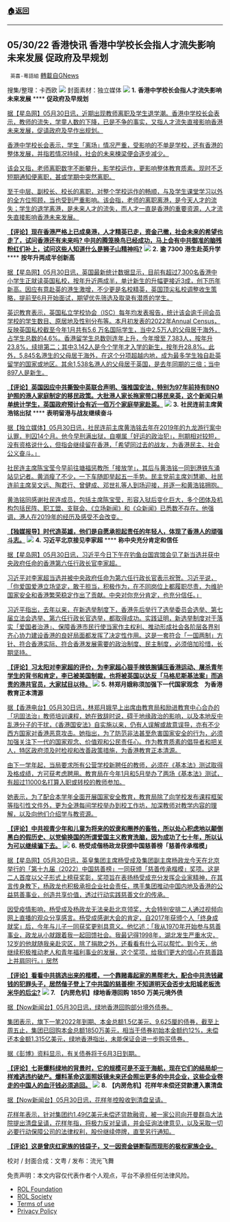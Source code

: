 ###  [:house:返回](README.md)
---


## 05/30/22 香港快讯 香港中学校长会指人才流失影响未来发展 促政府及早规划
` 英喜-粵語組` [轉載自GNews](https://gnews.org/zh-hans/2633155/)

搜集/整理：卡西欧
 ![](https://assets.gnews.org/wp-content/uploads/2022/05/0530fenmian_1653930087.jpg) 
封面素材：独立媒体
 ![](https://assets.gnews.org/wp-content/uploads/2022/05/2022-05-30-1_1653930268.png) 
**1.** **香港中学校长会指人才流失影响未来发展** **** **促政府及早规划**
 
[据【星岛网】05月30日讯，近期出现教师离职及学生退学潮。香港中学校长会表示，教师的流失，学童人数的下降，已是不争的事实，又指人才流失直接影响香港未来发展，促请政府及早作出规划。](https://std.stheadline.com/realtime/article/1841604/即時-港聞-香港中學校長會指人才流失影響未來發展-促政府及早規劃)
 
[香港中学校长会表示，学生「离场」情况严重，受影响的不单是学校，还有香港的整体发展，并指若情况持续，社会的未来楝梁便会逐步减少。](https://std.stheadline.com/realtime/article/1841604/即時-港聞-香港中學校長會指人才流失影響未來發展-促政府及早規劃)
 
[该会又指，老师离职数字不断攀升，影学校运作，更影响整体教育质素。现时不乏短期通知便离职，甚或学期中突然离职。](https://std.stheadline.com/realtime/article/1841604/即時-港聞-香港中學校長會指人才流失影響未來發展-促政府及早規劃)
 
[至于中层、副校长、校长的离职，对整个学校运作的畅顺，与及学生课堂学习以外的全方位照顾，当也受到严重影响。该会指，老师的离职离港，是今天人才的流失；学生的退学离港，是未来人才的流失，而人才一直是香港的重要资源，人才流失直接影响香港未来发展。](https://std.stheadline.com/realtime/article/1841604/即時-港聞-香港中學校長會指人才流失影響未來發展-促政府及早規劃)
 
**[【评论】现在香港严格上已成臭港，人才精英已走，资金己撤，社会未来的希望也走了，试问香港还有未来吗? 中共的腾笼换鸟已经成功，马上会有中共御准的脑残粉红们补上，试问这些人知道什么是狮子山精神吗?](https://std.stheadline.com/realtime/article/1841604/即時-港聞-香港中學校長會指人才流失影響未來發展-促政府及早規劃)**
 ![](https://assets.gnews.org/wp-content/uploads/2022/05/2022-05-30-2_1653930274.png) 
**2.** **逾** **7300** **港生赴英升学** **** **按年升两成半创新高**
 
[据【星岛网】05月30日讯，英国最新统计数据显示，目前有超过7,300名香港中小学生正就读英国私校，按年升近两成半，单计新生的升幅更接近3成，创下历年新高。因应有意赴英的港生激增，不少更是名校精英，英国顶尖私校调整收生策略，提前至6月开始面试，期望优先筛选及取录有潜质的学生。](https://std.stheadline.com/realtime/article/1841646/即時-港聞-逾7300港生赴英升學-按年升兩成半創新高)
 
[英识教育表示，英国私立学校协会（ISC）每年均发表报告，统计该会逾千间会员学校的学生数目、原居地及性别分布等。本月初发表的2022年Annual Census，反映英国私校截至今年1月共有5.6 万名国际学生，当中2.5万人的父母居于海外，占学生总数的4.6%。香港留学生总数则连年上升，今年增至 7,383人，按年升23.8%，续排第二；其中3,142人是今个学年才入学的新生，按年升28.8%。此外，5,845名港生的父母居于海外，在这个分项超越内地，成为最多学生独自赴英留学的国家或地区。其余1,538名港人的父母居于英国，是去年同期的三倍；当中897人是新生。](https://std.stheadline.com/realtime/article/1841646/即時-港聞-逾7300港生赴英升學-按年升兩成半創新高)
 
**[【评论】英国因应中共撕毁中英联合声明、强推国安法，特别为97年前持有BNO护照的港人家庭制定的移民政策。大批港人家长拖家带口移民来英，这个新闻只单单统计学生，英国政府预计会有近一佰万个家庭举家赴英。](https://std.stheadline.com/realtime/article/1841646/即時-港聞-逾7300港生赴英升學-按年升兩成半創新高)**
 ![](https://assets.gnews.org/wp-content/uploads/2022/05/2022-05-30-3_1653930279.png) 
**3.** **社民连前主席黄浩铭出狱** **** **表明留港与战友继续奋斗**
 
[据【独立媒体】05月30日讯，社民连前主席黄浩铭去年在2019年的九龙游行案中认罪，判囚14个月。他今早刑满出狱，自嘲属「好运的政治犯」，刑期相对较短，没有资格说什么，但指会继续留在香港，「希望同过去的战友，为香港民主、社会公义奋斗。」](https://www.inmediahk.net/node/社運/社民連前主席黃浩銘出獄-表明留港與戰友繼續奮鬥)
 
[社民连主席陈宝莹今早前往塘福惩教所「接放学」，其后与黄浩铭一同到港铁东涌站见记者。黄消瘦了不少，一下车随即举起五一手势。民主党前主席刘慧卿、社民连前主席吴文远、陶君行、曾健成、邓世礼等人到场迎接，并逐一和黄浩铭拥抱。](https://www.inmediahk.net/node/社運/社民連前主席黃浩銘出獄-表明留港與戰友繼續奮鬥)
 
[黄浩铭同感谢社民连成员，包括主席陈宝莹，形容入狱后变化巨大，多个团体及机构包括民阵、职工盟、支联会、《立场新闻》和《众新闻》已悉数不存在。他强调，港人在2019年的经历及感受不会改变。](https://www.inmediahk.net/node/社運/社民連前主席黃浩銘出獄-表明留港與戰友繼續奮鬥)
 
**[【独媒报导】时代造英雄，他们是自愿承担起责任的年轻人，体现了香港人的顽强斗志。](https://www.inmediahk.net/node/社運/社民連前主席黃浩銘出獄-表明留港與戰友繼續奮鬥)**
 ![](https://assets.gnews.org/wp-content/uploads/2022/05/2022-05-30-4_1653930285.png) 
**4.** **习近平北京接见李家超** **** **称中央充分肯定和信任**
 
[据【星岛网】05月30日讯，习近平今日下午在钓鱼台国宾馆会见了新当选并获中央政府任命的香港第六任行政长官李家超。](https://std.stheadline.com/realtime/article/1841666/即時-港聞-習近平北京會見李家超-稱中央充分肯定和信任)
 
[习近平对李家超当选并被中央政府任命为第六任行政长官表示祝贺。习近平说，「你爱国爱港立场坚定，敢于担当，积极作为，在不同岗位上都履职尽责，为维护国家安全和香港繁荣稳定作出了贡献。中央对你充分肯定，也充分信任。」](https://std.stheadline.com/realtime/article/1841666/即時-港聞-習近平北京會見李家超-稱中央充分肯定和信任)
 
[习近平指出，去年以来，在新选举制度下，香港先后举行了选举委员会选举、第七届立法会选举、第六任行政长官选举，都取得成功。实践证明，新选举制度对于落实「爱国者治港」、保障香港市民行使当家作主权利、推动形成社会各阶层各界别齐心协力建设香港的良好局面都发挥了决定性作用。这是一套符合「一国两制」方针、符合香港实际、符合香港发展需要的政治制度、民主制度，必须倍加珍惜，长期坚持。](https://std.stheadline.com/realtime/article/1841666/即時-港聞-習近平北京會見李家超-稱中央充分肯定和信任)
 
**[【评论】习太阳对李家超的评价，为李家超心狠手辣铁腕镇压香港运动、屠杀青年学生的背书和肯定，李已被美国制裁，也将被英国以达反「马格尼斯基法案」而追责的港共官员，大家拭目以待。](https://std.stheadline.com/realtime/article/1841666/即時-港聞-習近平北京會見李家超-稱中央充分肯定和信任)**
 ![](https://assets.gnews.org/wp-content/uploads/2022/05/2022-05-30-5_1653930292.png) 
**5.** **林郑月娥称须加强下一代国家观念　为香港教育正本清源**
 
[据【香港电台】05月30日讯，林郑月娥早上出席由教育局和励进教育中心合办的「巩固法治」教师培训课程，她在致辞时说，碍于地缘政治的影响，以及本地反中乱港分子的干扰，《香港国安法》自实施以来，仍有人误解或故意误导，亦有不少西方国家对香港恶意攻击。她指出，为了防范非法甚至危害国家安全的行为，必须加强关注下一代的国家观念、价值观和公民责任心。作为教育质素的倡导者和把关人，特区政府须及时检视和改善政策措施，为香港教育正本清源。](https://news.rthk.hk/rthk/ch/component/k2/1650788-20220530.htm)
 
[由下一学年起，当局要求所有公营学校新聘任的教师，必须在《基本法》测试取得及格成绩，方可获考虑聘用。教育局在今年1月和5月举办了两场《基本法》测试，有超过11000名打算入职或转校的教师参加。](https://news.rthk.hk/rthk/ch/component/k2/1650788-20220530.htm)
 
[她表示，为了配合本学年全面开展国家安全教育，教育局除了向学校发布课程框架等指引性文件外，更为全港每间学校举办到校工作坊，加深教师对教学内容的理解，以及向他们介绍学与教资源。](https://news.rthk.hk/rthk/ch/component/k2/1650788-20220530.htm)
 
**[【评论】中共视青少年和儿童为将来的奴隶和圈养的畜牲，所以处心积虑地以颠倒黑白的假历史、以党偷换国的所谓爱国主义教育洗脑，因为成功了七十年，所以认为可以继续骗下去。](https://news.rthk.hk/rthk/ch/component/k2/1650788-20220530.htm)**
 ![](https://assets.gnews.org/wp-content/uploads/2022/05/2022-05-30-6_1653930300.png) 
**6.** **杨受成偕杨政龙获颁中国慈善榜「慈善传承楷模」**
 
[据【星岛网】05月30日讯，英皇集团主席杨受成及集团副主席杨政龙今天在北京举行的「第十九届（2022）中国慈善榜」一同获颁「慈善传承楷模」奖项。这是二人首度以父子形式上榜获奖彰，奖项旨在表扬杨受成充分发挥企业家精神，在其言传身教下，杨政龙也积极承担企业社会责任，携手集团推动中国内地及香港的公益慈善事业，创造共享价值，透过行动实践慈善文化的传承。](https://std.stheadline.com/realtime/article/1841708/即時-港聞-楊受成偕楊政龍獲頒中國慈善榜-慈善傳承楷模)
 
[因受疫情影响，杨受成及杨政龙无法亲赴北京领奖，大会特别安排二人通过视频向网上直播的观众分享感言。杨受成感谢大会的肯定，自2017年获颁个人「终身成就奖」后，今年与儿子一同获奖更别具意义。他忆述：「我从1970年开始参与慈善事业，政龙从小就跟着我一起回馈社会。我最记得1998年，湖北发生严重水灾，12岁的他就随我亲赴灾区，除了捐款之外，还看看有什么可以帮忙。到今天，他继续积极推动老人和青年福利事业的发展，这个奖项，给我们更大的信心在慈善路上并肩同行。」居然](https://std.stheadline.com/realtime/article/1841708/即時-港聞-楊受成偕楊政龍獲頒中國慈善榜-慈善傳承楷模)
 
**[【评论】看看中共挑选出来的楷模，一个靠赌毒起家的黑帮老大，配合中共洗钱藏钱的犯罪头子，居然偕子登上了中共国的慈善榜! 不知道明天会否步太阳城老板洗米华的后尘?](https://std.stheadline.com/realtime/article/1841708/即時-港聞-楊受成偕楊政龍獲頒中國慈善榜-慈善傳承楷模)**
 ![](https://assets.gnews.org/wp-content/uploads/2022/05/2022-05-30-7_1653930306.png) 
**7.** **【内房危机】绿地香港回购** **1850** **万美元境外债**
 
[据【Now新闻台】05月30日讯，绿地香港回购部分境外债券。](https://news.now.com/home/finance/player?newsId=477777)
 
[集团表示，旗下一笔2022年到期、本金总额1.5亿美元、9.625厘的债券，截至上周五止，集团已回购本金总额1850万美元，相当于债券初始本金额约12%，未偿还本金额1.315亿美元，绿地香港指出，未能保证会进一步购买债券。](https://news.now.com/home/finance/player?newsId=477777)
 
[据《彭博》资料显示，有关债券将于6月3日到期。](https://news.now.com/home/finance/player?newsId=477777)
 
**[【评论】七哥爆料绿地的背景时，它的规模可是不亚于海航，现在它们的结局却一样难逃违约破产。爆料革命这面照妖镜未来还会照出更多的中共企业，这些企业卷走的中国人的血汗钱必须追回。](https://news.now.com/home/finance/player?newsId=477777)**
 ![](https://assets.gnews.org/wp-content/uploads/2022/05/2022-05-30-8_1653930311.png) 
**8.** **【内房危机】花样年未偿还贷款遭入禀清盘**
 
[据【Now新闻台】05月30日讯，花样年控股收到清盘呈请。](https://news.now.com/home/finance/player?newsId=477776)
 
[花样年表示，针对集团约1.49亿美元未偿还贷款融资，被一家公司向开曼群岛大法院提出清盘呈请，花样年指，将极力反对呈请，并会征询法律意见，以及采取一切必要行动保障公司的法律权利，股份继续停牌，直至另行通知。](https://news.now.com/home/finance/player?newsId=477776)
 
**[【评论】这是曾庆红家族的钱袋子，又一因资金链断裂而现形的极权家族企业。](https://news.now.com/home/finance/player?newsId=477776)**
 
校对 / 封面合成：文粤 / 发布：流光飞舞

免责声明：本文内容仅代表作者个人观点，平台不承担任何法律风险。
  
- [ROL Foundation](https://rolfoundation.org/)
- [ROL Society](https://rolsociety.org/)
- [Terms of use](https://gnews.org/terms-of-use-3/)
- [Privacy Policy](https://gnews.org/privacy-policy/)
